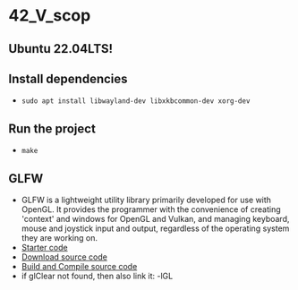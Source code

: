# 42_V_scop

## Ubuntu 22.04LTS!

## Install dependencies
- ```sudo apt install libwayland-dev libxkbcommon-dev xorg-dev```

## Run the project
- ```make```

## GLFW
- GLFW is a lightweight utility library primarily developed for use with OpenGL. It provides the programmer with the convenience of creating 'context' and windows for OpenGL and Vulkan, and managing keyboard, mouse and joystick input and output, regardless of the operating system they are working on.
- [Starter code](https://www.glfw.org/documentation.html)
- [Download source code](https://www.glfw.org/download.html)
- [Build and Compile source code](https://www.glfw.org/docs/latest/compile.html)
- if glClear not found, then also link it: -lGL

